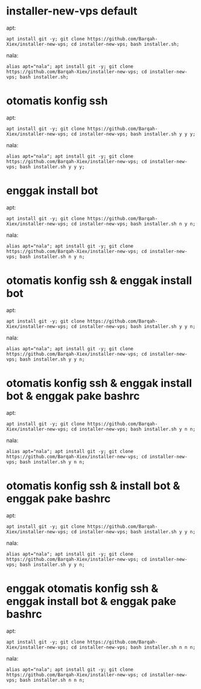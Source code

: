 # installer-new-vps default
apt:
```
apt install git -y; git clone https://github.com/Barqah-Xiex/installer-new-vps; cd installer-new-vps; bash installer.sh;
```

nala:
```
alias apt="nala"; apt install git -y; git clone https://github.com/Barqah-Xiex/installer-new-vps; cd installer-new-vps; bash installer.sh;
```

# otomatis konfig ssh
apt:
```
apt install git -y; git clone https://github.com/Barqah-Xiex/installer-new-vps; cd installer-new-vps; bash installer.sh y y y;
```

nala:
```
alias apt="nala"; apt install git -y; git clone https://github.com/Barqah-Xiex/installer-new-vps; cd installer-new-vps; bash installer.sh y y y;
```

# enggak install bot
apt:
```
apt install git -y; git clone https://github.com/Barqah-Xiex/installer-new-vps; cd installer-new-vps; bash installer.sh n y n;
```

nala:
```
alias apt="nala"; apt install git -y; git clone https://github.com/Barqah-Xiex/installer-new-vps; cd installer-new-vps; bash installer.sh n y n;
```

# otomatis konfig ssh & enggak install bot
apt:
```
apt install git -y; git clone https://github.com/Barqah-Xiex/installer-new-vps; cd installer-new-vps; bash installer.sh y y n;
```

nala:
```
alias apt="nala"; apt install git -y; git clone https://github.com/Barqah-Xiex/installer-new-vps; cd installer-new-vps; bash installer.sh y y n;
```
# otomatis konfig ssh & enggak install bot & enggak pake bashrc
apt:
```
apt install git -y; git clone https://github.com/Barqah-Xiex/installer-new-vps; cd installer-new-vps; bash installer.sh y n n;
```

nala:
```
alias apt="nala"; apt install git -y; git clone https://github.com/Barqah-Xiex/installer-new-vps; cd installer-new-vps; bash installer.sh y n n;
```
# otomatis konfig ssh & install bot & enggak pake bashrc
apt:
```
apt install git -y; git clone https://github.com/Barqah-Xiex/installer-new-vps; cd installer-new-vps; bash installer.sh y y n;
```

nala:
```
alias apt="nala"; apt install git -y; git clone https://github.com/Barqah-Xiex/installer-new-vps; cd installer-new-vps; bash installer.sh y y n;
```

# enggak otomatis konfig ssh & enggak install bot & enggak pake bashrc
apt:
```
apt install git -y; git clone https://github.com/Barqah-Xiex/installer-new-vps; cd installer-new-vps; bash installer.sh n n n;
```

nala:
```
alias apt="nala"; apt install git -y; git clone https://github.com/Barqah-Xiex/installer-new-vps; cd installer-new-vps; bash installer.sh n n n;
```
